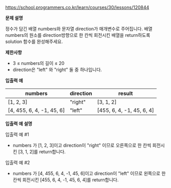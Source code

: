 https://school.programmers.co.kr/learn/courses/30/lessons/120844

**문제 설명**

정수가 담긴 배열 numbers와 문자열 direction가 매개변수로 주어집니다. 배열 numbers의 원소를 direction방향으로 한 칸씩 회전시킨 배열을 return하도록 solution 함수를 완성해주세요.

**제한사항**

- 3 ≤ numbers의 길이 ≤ 20
- direction은 "left" 와 "right" 둘 중 하나입니다.

**입출력 예**

| numbers                   | 	direction | 	result                    |
|---------------------------|------------|----------------------------|
| [1, 2, 3]                 | 	"right"   | 	[3, 1, 2]                 |
| [4, 455, 6, 4, -1, 45, 6] | 	"left"    | 	[455, 6, 4, -1, 45, 6, 4] |

**입출력 예 설명**

입출력 예 #1

- numbers 가 [1, 2, 3]이고 direction이 "right" 이므로 오른쪽으로 한 칸씩 회전시킨 [3, 1, 2]를 return합니다.

입출력 예 #2

- numbers 가 [4, 455, 6, 4, -1, 45, 6]이고 direction이 "left" 이므로 왼쪽으로 한 칸씩 회전시킨 [455, 6, 4, -1, 45, 6, 4]를 return합니다.